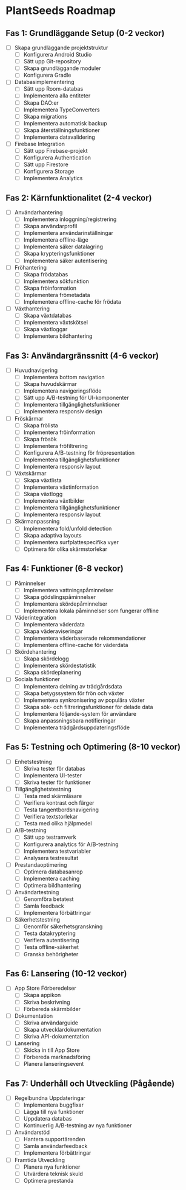 # PlantSeeds Roadmap

## Fas 1: Grundläggande Setup (0-2 veckor)
- [ ] Skapa grundläggande projektstruktur
  - [ ] Konfigurera Android Studio
  - [ ] Sätt upp Git-repository
  - [ ] Skapa grundläggande moduler
  - [ ] Konfigurera Gradle
- [ ] Databasimplementering
  - [ ] Sätt upp Room-databas
  - [ ] Implementera alla entiteter
  - [ ] Skapa DAO:er
  - [ ] Implementera TypeConverters
  - [ ] Skapa migrations
  - [ ] Implementera automatisk backup
  - [ ] Skapa återställningsfunktioner
  - [ ] Implementera datavalidering
- [ ] Firebase Integration
  - [ ] Sätt upp Firebase-projekt
  - [ ] Konfigurera Authentication
  - [ ] Sätt upp Firestore
  - [ ] Konfigurera Storage
  - [ ] Implementera Analytics

## Fas 2: Kärnfunktionalitet (2-4 veckor)
- [ ] Användarhantering
  - [ ] Implementera inloggning/registrering
  - [ ] Skapa användarprofil
  - [ ] Implementera användarinställningar
  - [ ] Implementera offline-läge
  - [ ] Implementera säker datalagring
  - [ ] Skapa krypteringsfunktioner
  - [ ] Implementera säker autentisering
- [ ] Fröhantering
  - [ ] Skapa frödatabas
  - [ ] Implementera sökfunktion
  - [ ] Skapa fröinformation
  - [ ] Implementera frömetadata
  - [ ] Implementera offline-cache för frödata
- [ ] Växthantering
  - [ ] Skapa växtdatabas
  - [ ] Implementera växtskötsel
  - [ ] Skapa växtloggar
  - [ ] Implementera bildhantering

## Fas 3: Användargränssnitt (4-6 veckor)
- [ ] Huvudnavigering
  - [ ] Implementera bottom navigation
  - [ ] Skapa huvudskärmar
  - [ ] Implementera navigeringsflöde
  - [ ] Sätt upp A/B-testning för UI-komponenter
  - [ ] Implementera tillgänglighetsfunktioner
  - [ ] Implementera responsiv design
- [ ] Fröskärmar
  - [ ] Skapa frölista
  - [ ] Implementera fröinformation
  - [ ] Skapa frösök
  - [ ] Implementera fröfiltrering
  - [ ] Konfigurera A/B-testning för fröpresentation
  - [ ] Implementera tillgänglighetsfunktioner
  - [ ] Implementera responsiv layout
- [ ] Växtskärmar
  - [ ] Skapa växtlista
  - [ ] Implementera växtinformation
  - [ ] Skapa växtlogg
  - [ ] Implementera växtbilder
  - [ ] Implementera tillgänglighetsfunktioner
  - [ ] Implementera responsiv layout
- [ ] Skärmanpassning
  - [ ] Implementera fold/unfold detection
  - [ ] Skapa adaptiva layouts
  - [ ] Implementera surfplattespecifika vyer
  - [ ] Optimera för olika skärmstorlekar

## Fas 4: Funktioner (6-8 veckor)
- [ ] Påminnelser
  - [ ] Implementera vattningspåminnelser
  - [ ] Skapa gödslingspåminnelser
  - [ ] Implementera skördepåminnelser
  - [ ] Implementera lokala påminnelser som fungerar offline
- [ ] Väderintegration
  - [ ] Implementera väderdata
  - [ ] Skapa väderaviseringar
  - [ ] Implementera väderbaserade rekommendationer
  - [ ] Implementera offline-cache för väderdata
- [ ] Skördehantering
  - [ ] Skapa skördelogg
  - [ ] Implementera skördestatistik
  - [ ] Skapa skördeplanering
- [ ] Sociala funktioner
  - [ ] Implementera delning av trädgårdsdata
  - [ ] Skapa betygssystem för frön och växter
  - [ ] Implementera synkronisering av populära växter
  - [ ] Skapa sök- och filtreringsfunktioner för delade data
  - [ ] Implementera följande-system för användare
  - [ ] Skapa anpassningsbara notifieringar
  - [ ] Implementera trädgårdsuppdateringsflöde

## Fas 5: Testning och Optimering (8-10 veckor)
- [ ] Enhetstestning
  - [ ] Skriva tester för databas
  - [ ] Implementera UI-tester
  - [ ] Skriva tester för funktioner
- [ ] Tillgänglighetstestning
  - [ ] Testa med skärmläsare
  - [ ] Verifiera kontrast och färger
  - [ ] Testa tangentbordsnavigering
  - [ ] Verifiera textstorlekar
  - [ ] Testa med olika hjälpmedel
- [ ] A/B-testning
  - [ ] Sätt upp testramverk
  - [ ] Konfigurera analytics för A/B-testning
  - [ ] Implementera testvariabler
  - [ ] Analysera testresultat
- [ ] Prestandaoptimering
  - [ ] Optimera databasanrop
  - [ ] Implementera caching
  - [ ] Optimera bildhantering
- [ ] Användartestning
  - [ ] Genomföra betatest
  - [ ] Samla feedback
  - [ ] Implementera förbättringar
- [ ] Säkerhetstestning
  - [ ] Genomför säkerhetsgranskning
  - [ ] Testa datakryptering
  - [ ] Verifiera autentisering
  - [ ] Testa offline-säkerhet
  - [ ] Granska behörigheter

## Fas 6: Lansering (10-12 veckor)
- [ ] App Store Förberedelser
  - [ ] Skapa appikon
  - [ ] Skriva beskrivning
  - [ ] Förbereda skärmbilder
- [ ] Dokumentation
  - [ ] Skriva användarguide
  - [ ] Skapa utvecklardokumentation
  - [ ] Skriva API-dokumentation
- [ ] Lansering
  - [ ] Skicka in till App Store
  - [ ] Förbereda marknadsföring
  - [ ] Planera lanseringsevent

## Fas 7: Underhåll och Utveckling (Pågående)
- [ ] Regelbundna Uppdateringar
  - [ ] Implementera buggfixar
  - [ ] Lägga till nya funktioner
  - [ ] Uppdatera databas
  - [ ] Kontinuerlig A/B-testning av nya funktioner
- [ ] Användarstöd
  - [ ] Hantera supportärenden
  - [ ] Samla användarfeedback
  - [ ] Implementera förbättringar
- [ ] Framtida Utveckling
  - [ ] Planera nya funktioner
  - [ ] Utvärdera teknisk skuld
  - [ ] Optimera prestanda 